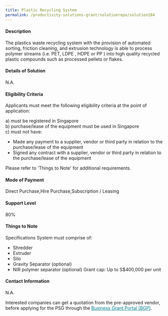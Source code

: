 ```yaml
---
title: Plastic Recycling System
permalink: /productivity-solutions-grant/solutionrepo/solution184
---
```


#### Description

The plastics waste recycling system with the provision of automated sorting, friction cleaning, and extrusion technology is able to process polymer streams  (i.e. PET, LDPE , HDPE  or PP ) into high quality recycled plastic compounds such as processed pellets or flakes.

#### Details of Solution

N.A.

#### Eligibility Criteria

Applicants must meet the following eligibility criteria at the point of application:

a) must be registered in Singapore <br>
b) purchase/lease of the equipment must be used in Singapore <br>
c) must not have:
- Made any payment to a supplier, vendor or third party in relation to the purchase/lease of the equipment
- Signed any contract with a supplier, vendor or third party in relation to the purchase/lease of the equipment

Please refer to 'Things to Note' for additional requirements.

#### Mode of Payment
Direct Purchase,Hire Purchase,Subscription / Leasing

#### Support Level
80%

#### Things to Note
Specifications
System must comprise of: 
- Shredder
- Extruder 
- Silo
- Gravity Separator (optional)
- NIR polymer separator (optional)
Grant cap: Up to S$400,000 per unit


#### Contact Information
N.A.

Interested companies can get a quotation from the pre-approved vendor, before applying for the PSG through the <a target='_blank' style='color:#037e8a' href='https://www.businessgrants.gov.sg/'>Business Grant Portal (BGP)</a>.
